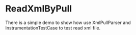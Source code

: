# ReadXmlByPull
There is a simple demo to show how use XmlPullParser and InstrumentationTestCase to test read xml file.
